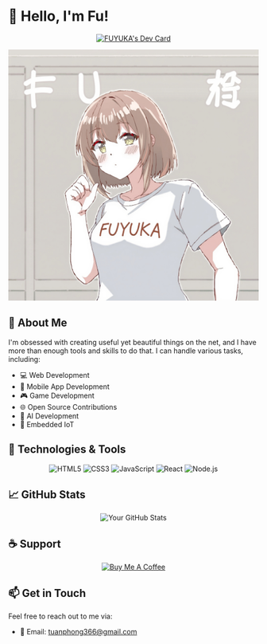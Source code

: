 # 👋 Hello, I'm Fu!

<div style="text-align: center;">
    <a href="https://app.daily.dev/fuyuka">
        <img src="https://api.daily.dev/devcards/v2/jSCv1C93jQVikrgsdFY31.png?r=pwj&type=wide" width="652" alt="FUYUKA's Dev Card"/>
    </a>
</div>

![Header Image](assets/thumb.jpg)

## 🌟 About Me
I'm obsessed with creating useful yet beautiful things on the net, and I have more than enough tools and skills to do that. I can handle various tasks, including:

- 💻 Web Development
- 📱 Mobile App Development
- 🎮 Game Development
- 🌐 Open Source Contributions
- 🤖 AI Development
- 📡 Embedded IoT

## 🔧 Technologies & Tools

<div style="text-align: center;">
    <img src="https://img.shields.io/badge/HTML5-FF5733?style=flat&logo=html5&logoColor=white" alt="HTML5" />
    <img src="https://img.shields.io/badge/CSS3-007BFF?style=flat&logo=css3&logoColor=white" alt="CSS3" />
    <img src="https://img.shields.io/badge/JavaScript-F7DF1E?style=flat&logo=javascript&logoColor=black" alt="JavaScript" />
    <img src="https://img.shields.io/badge/React-61DAFB?style=flat&logo=react&logoColor=black" alt="React" />
    <img src="https://img.shields.io/badge/Node.js-339933?style=flat&logo=nodedotjs&logoColor=white" alt="Node.js" />
</div>

## 📈 GitHub Stats

<div style="text-align: center;">
    <img src="https://github-readme-stats.vercel.app/api?username=tuanlyphong&show_icons=true&theme=blue" alt="Your GitHub Stats" />
</div>

## ☕ Support

<div style="text-align: center;">
    <a href="https://www.buymeacoffee.com/FUYUKAP" target="_blank"><img src="https://cdn.buymeacoffee.com/buttons/v2/default-red.png" alt="Buy Me A Coffee" width="150" ></a>
</div>

## 📫 Get in Touch

Feel free to reach out to me via:

- 📧 Email: [tuanphong366@gmail.com](mailto:tuanphong366@gmail.com)
